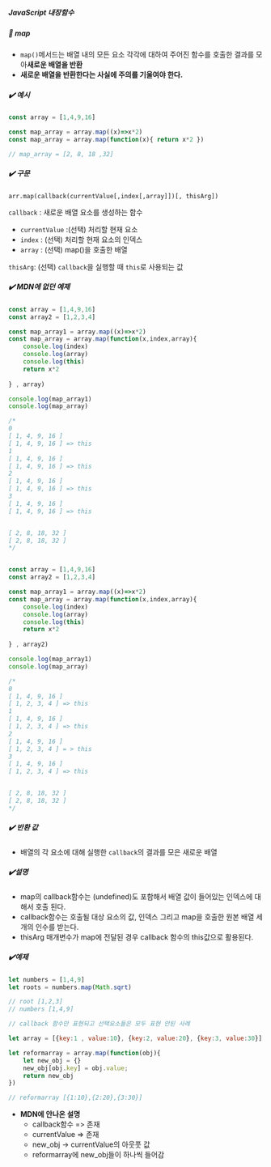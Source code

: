 ##### JavaScript 내장함수



##### :flags: map

- `map()`메서드는 배열 내의 모든 요소 각각에 대하여 주어진 함수를 호출한 결과를 모아<b>새로운 배열을 반환</b>
- <b>새로운 배열을 반환한다는 사실에 주의를 기울여야 한다.</b>



##### :heavy_check_mark: 예시

```javascript
const array = [1,4,9,16]

const map_array = array.map((x)=>x*2)
const map_array = array.map(function(x){ return x*2 })

// map_array = [2, 8, 18 ,32]
```



##### :heavy_check_mark: 구문

`arr.map(callback(currentValue[,index[,array]])[, thisArg])`



`callback` : 새로운 배열 요소를 생성하는 함수

- `currentValue` :(선택) 처리할 현재 요소
- `index` : (선택) 처리할 현재 요소의 인덱스
- `array` : (선택) map()을 호출한 배열

`thisArg`: (선택) `callback`을 실행할 때 `this`로 사용되는 값



##### :heavy_check_mark: MDN에 없던 예제

```javascript
const array = [1,4,9,16]
const array2 = [1,2,3,4]

const map_array1 = array.map((x)=>x*2)
const map_array = array.map(function(x,index,array){
    console.log(index)
    console.log(array)
    console.log(this)
    return x*2 
    
} , array)

console.log(map_array1)
console.log(map_array)

/*
0
[ 1, 4, 9, 16 ]
[ 1, 4, 9, 16 ] => this
1
[ 1, 4, 9, 16 ]
[ 1, 4, 9, 16 ] => this
2
[ 1, 4, 9, 16 ]
[ 1, 4, 9, 16 ] => this
3
[ 1, 4, 9, 16 ]
[ 1, 4, 9, 16 ] => this


[ 2, 8, 18, 32 ]
[ 2, 8, 18, 32 ]
*/


const array = [1,4,9,16]
const array2 = [1,2,3,4]

const map_array1 = array.map((x)=>x*2)
const map_array = array.map(function(x,index,array){
    console.log(index)
    console.log(array)
    console.log(this)
    return x*2 
    
} , array2)

console.log(map_array1)
console.log(map_array)

/*
0
[ 1, 4, 9, 16 ]
[ 1, 2, 3, 4 ] => this
1
[ 1, 4, 9, 16 ]
[ 1, 2, 3, 4 ] => this
2
[ 1, 4, 9, 16 ]
[ 1, 2, 3, 4 ] = > this
3
[ 1, 4, 9, 16 ]
[ 1, 2, 3, 4 ] => this


[ 2, 8, 18, 32 ]
[ 2, 8, 18, 32 ]
*/
```







##### :heavy_check_mark: 반환 값

- 배열의 각 요소에 대해 실행한  `callback`의 결과를 모은 새로운 배열



##### :heavy_check_mark:설명 

- map의 callback함수는 (undefined)도 포함해서 배열 값이 들어있는 인덱스에 대해서 호출 된다.
- callback함수는 호출될 대상 요소의 값, 인덱스 그리고 map을 호출한 원본 배열 세개의 인수를 받는다.
- thisArg 매개변수가 map에 전달된 경우 callback 함수의 this값으로 활용된다.



##### :heavy_check_mark:예제

```javascript
let numbers = [1,4,9]
let roots = numbers.map(Math.sqrt)

// root [1,2,3]
// numbers [1,4,9]

// callback 함수만 표현되고 선택요소들은 모두 표현 안된 사례
```



```javascript
let array = [{key:1 , value:10}, {key:2, value:20}, {key:3, value:30}]

let reformarray = array.map(function(obj){
    let new_obj = {}
    new_obj[obj.key] = obj.value;
    return new_obj
})

// reformarray [{1:10},{2:20},{3:30}]
```

- <b>MDN에 안나온 설명</b>
  - callback함수 => 존재
  - currentValue => 존재
  - new_obj -> currentValue의 아웃풋 값
  - reformarray에 new_obj들이 하나씩 들어감





